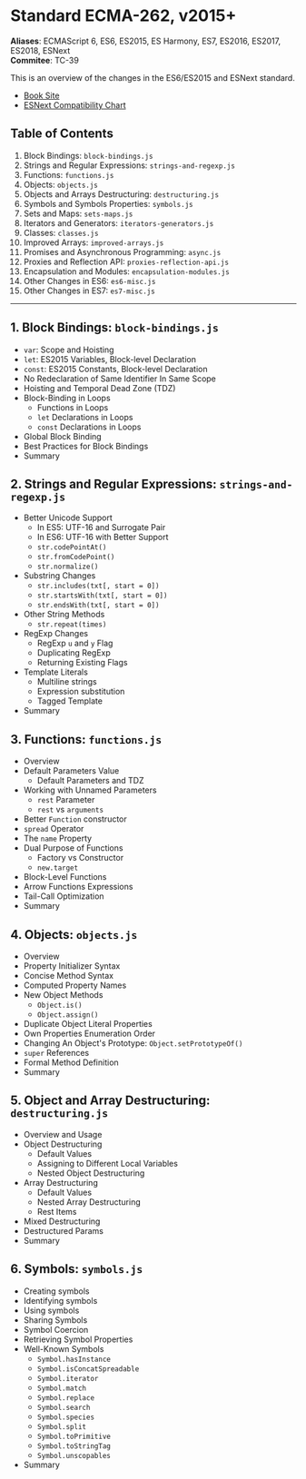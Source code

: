 # Standard ECMA-262, v2015+

**Aliases**: ECMAScript 6, ES6, ES2015, ES Harmony, ES7, ES2016, ES2017, ES2018, ESNext\
**Commitee**: TC-39

This is an overview of the changes in the ES6/ES2015 and ESNext standard.

- [Book Site](https://leanpub.com/understandinges6/read)
- [ESNext Compatibility Chart](https://kangax.github.io/compat-table/es6/)

## Table of Contents

1. Block Bindings: `block-bindings.js`
1. Strings and Regular Expressions: `strings-and-regexp.js`
1. Functions: `functions.js`
1. Objects: `objects.js`
1. Objects and Arrays Destructuring: `destructuring.js`
1. Symbols and Symbols Properties: `symbols.js`
1. Sets and Maps: `sets-maps.js`
1. Iterators and Generators: `iterators-generators.js`
1. Classes: `classes.js`
1. Improved Arrays: `improved-arrays.js`
1. Promises and Asynchronous Programming: `async.js`
1. Proxies and Reflection API: `proxies-reflection-api.js`
1. Encapsulation and Modules: `encapsulation-modules.js`
1. Other Changes in ES6: `es6-misc.js`
1. Other Changes in ES7: `es7-misc.js`

---

## 1. Block Bindings: `block-bindings.js`

- `var`: Scope and Hoisting
- `let`: ES2015 Variables, Block-level Declaration
- `const`: ES2015 Constants, Block-level Declaration
- No Redeclaration of Same Identifier In Same Scope
- Hoisting and Temporal Dead Zone (TDZ)
- Block-Binding in Loops
  - Functions in Loops
  - `let` Declarations in Loops
  - `const` Declarations in Loops
- Global Block Binding
- Best Practices for Block Bindings
- Summary

## 2. Strings and Regular Expressions: `strings-and-regexp.js`

- Better Unicode Support
  - In ES5: UTF-16 and Surrogate Pair
  - In ES6: UTF-16 with Better Support
  - `str.codePointAt()`
  - `str.fromCodePoint()`
  - `str.normalize()`
- Substring Changes
  - `str.includes(txt[, start = 0])`
  - `str.startsWith(txt[, start = 0])`
  - `str.endsWith(txt[, start = 0])`
- Other String Methods
  - `str.repeat(times)`
- RegExp Changes
  - RegExp `u` and `y` Flag
  - Duplicating RegExp
  - Returning Existing Flags
- Template Literals
  - Multiline strings
  - Expression substitution
  - Tagged Template
- Summary

## 3. Functions: `functions.js`

- Overview
- Default Parameters Value
  - Default Parameters and TDZ
- Working with Unnamed Parameters
  - `rest` Parameter
  - `rest` vs `arguments`
- Better `Function` constructor
- `spread` Operator
- The `name` Property
- Dual Purpose of Functions
  - Factory vs Constructor
  - `new.target`
- Block-Level Functions
- Arrow Functions Expressions
- Tail-Call Optimization
- Summary

## 4. Objects: `objects.js`

- Overview
- Property Initializer Syntax
- Concise Method Syntax
- Computed Property Names
- New Object Methods
  - `Object.is()`
  - `Object.assign()`
- Duplicate Object Literal Properties
- Own Properties Enumeration Order
- Changing An Object's Prototype: `Object.setPrototypeOf()`
- `super` References
- Formal Method Definition
- Summary

## 5. Object and Array Destructuring: `destructuring.js`

- Overview and Usage
- Object Destructuring
  - Default Values
  - Assigning to Different Local Variables
  - Nested Object Destructuring
- Array Destructuring
  - Default Values
  - Nested Array Destructuring
  - Rest Items
- Mixed Destructuring
- Destructured Params
- Summary

## 6. Symbols: `symbols.js`

- Creating symbols
- Identifying symbols
- Using symbols
- Sharing Symbols
- Symbol Coercion
- Retrieving Symbol Properties
- Well-Known Symbols
  - `Symbol.hasInstance`
  - `Symbol.isConcatSpreadable`
  - `Symbol.iterator`
  - `Symbol.match`
  - `Symbol.replace`
  - `Symbol.search`
  - `Symbol.species`
  - `Symbol.split`
  - `Symbol.toPrimitive`
  - `Symbol.toStringTag`
  - `Symbol.unscopables`
- Summary
